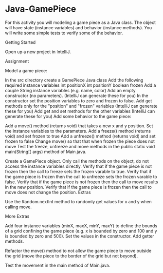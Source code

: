 # Java-GamePiece

For this activity you will modeling a game piece as a Java class. The object will have state (instance variables) and behavior (instance methods). You will write some simple tests to verify some of the behavior.

Getting Started  

Open up a new project in IntelliJ.

Assignment  

Model a game piece:

In the src directory create a GamePiece Java class
Add the following required instance variables
int positionX
int positionY
boolean frozen
Add a couple String instance variables (e.g. name, color)
Add an empty constructor (no parameters). (IntelliJ can generate these for you)
In the constructor set the position variables to zero and frozen to false.
Add get methods only for the "position" and "frozen" variables (IntelliJ can generate these for you)
Add get and set methods for the other variables (IntelliJ can generate these for you)
Add some behavior to the game piece:

Add a move() method (returns void) that takes a new x and y position. Set the instance variables to the parameters.
Add a freeze() method (returns void) and set frozen to true
Add a unfreeze() method (returns void) and set frozen to false
Change move() so that that when frozen the piece does not move
Test the freeze, unfreeze and move methods in the public static void main(String[] args) method of Main.java.

Create a GamePiece object.
Only call the methods on the object, do not access the instance variables directly.
Verify that if the game piece is not frozen then the call to freeze sets the frozen varable to true.
Verify that if the game piece is frozen then the call to unfreeze sets the frozen varable to false.
Verify that if the game piece is not frozen then the call to move results in the new position.
Verify that if the game piece is frozen then the call to move does not change the position.
Extras  

Use the Random.nextInt method to randomly get values for x and y when calling move.

More Extras  

Add four instance variables (minX, maxX, minY, maxY) to define the bounds of a grid confining the game piece (e.g. x is bounded by zero and 100 and y is bounded by zero and 500). Set the values in the constructor. Add getter methods.

Refactor the move() method to not allow the game piece to move outside the grid (move the piece to the border of the grid but not beyond).

Test the movement in the main method of Main.java.
